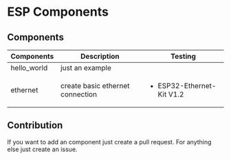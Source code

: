 # ESP Components

## Components

| Components  | Description                      | Testing                                   |
|-------------|----------------------------------|-------------------------------------------|
| hello_world | just an example                  |                                           |
| ethernet    | create basic ethernet connection | <ul><li>ESP32-Ethernet-Kit V1.2</li></ul> |

## Contribution

If you want to add an component just create a pull request. For anything else just create an issue.
